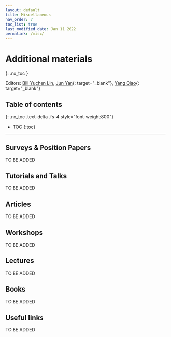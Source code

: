 ```yaml
---
layout: default
title: Miscellaneous
nav_order: 7
toc_list: true
last_modified_date: Jan 11 2022
permalink: /misc/
---
```

# Additional materials
{: .no_toc }

Editors: [Bill Yuchen Lin](https://yuchenlin.xyz/), [Jun Yan](https://junyann.github.io/){: target="_blank"}, [Yang Qiao](https://www.linkedin.com/in/xiaoyang-qiao/){: target="_blank"}

## Table of contents
{: .no_toc .text-delta .fs-4 style="font-weight:800"}

- TOC
{:toc}

---

## Surveys & Position Papers
TO BE ADDED

## Tutorials and Talks 
TO BE ADDED


## Articles
TO BE ADDED

## Workshops
TO BE ADDED

## Lectures 
TO BE ADDED

## Books 
TO BE ADDED

## Useful links
TO BE ADDED